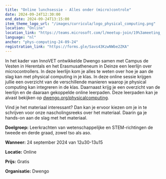 ```yaml
---
title: "Online lunchsessie - Alles onder (micro)controle"
date: 2024-09-24T12:30:00
end_date: 2024-09-24T13:15:00
item_theme_logo_url: "/images/curricula/logo_physical_computing.png"
location: "Online"
location_link: "https://teams.microsoft.com/l/meetup-join/19%3ameeting_Nzk2MDg5OGMtZDlmMi00N2Q3LTk0YjUtOGQ0NTAxMTM3OWYz%40thread.v2/0?context=%7b%22Tid%22%3a%22d7811cde-ecef-496c-8f91-a1786241b99c%22%2c%22Oid%22%3a%224de2f6ad-2eac-4946-8f50-d3bedce309b0%22%7d"
language: "nl"
anchor: "phys-computing-24-09-24"
registration_link: "https://forms.gle/Savs43KzwNWbe2ZKA"
---
```

In het kader van InnoVET ontwikkelde Dwengo samen met Campus de Vesten in Herentals en het Erasmusatheneum in Deinze een leerlijn over microcontrollers. In deze leerlijn kom je alles te weten over hoe je aan de slag kan met physical computing in je klas. In deze online sessie krijgen jullie een overzicht van de verschillende manieren waarop je physical computing kan integreren in de klas. Daarnaast krijg je een overzicht van de leerlijn en de daaraan gekoppelde online leerpaden. Deze leerpaden kan je alvast bekijken op [dwengo.org/physicalcomputing](https://dwengo.org/physicalcomputing).

Vind je het materiaal interessant? Dan kan je ervoor kiezen om je in te schrijven voor onze nascholingsreeks over het materiaal. Daarin ga je hands-on aan de slag met het materiaal.


**Doelgroep:** Leerkrachten van wetenschappelijke en STEM-richtingen de tweede en derde graad, zowel tso als aso.

**Wanneer:** 24 september 2024 van 12u30-13u15

**Locatie:** Online 

**Prijs:** Gratis

**Organisatie:** Dwengo

